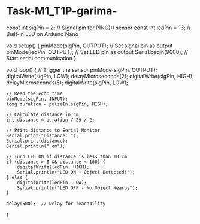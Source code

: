 # Task-M1_T1P-garima-

const int sigPin = 2;   // Signal pin for PING))) sensor
const int ledPin = 13;  // Built-in LED on Arduino Nano

void setup() {
    pinMode(sigPin, OUTPUT);  // Set signal pin as output
    pinMode(ledPin, OUTPUT);  // Set LED pin as output
    Serial.begin(9600);       // Start serial communication
}

void loop() {
    // Trigger the sensor
    pinMode(sigPin, OUTPUT);
    digitalWrite(sigPin, LOW);
    delayMicroseconds(2);
    digitalWrite(sigPin, HIGH);
    delayMicroseconds(5);
    digitalWrite(sigPin, LOW);

    // Read the echo time
    pinMode(sigPin, INPUT);
    long duration = pulseIn(sigPin, HIGH);

    // Calculate distance in cm
    int distance = duration / 29 / 2;

    // Print distance to Serial Monitor
    Serial.print("Distance: ");
    Serial.print(distance);
    Serial.println(" cm");

    // Turn LED ON if distance is less than 10 cm
    if (distance > 0 && distance < 100) {
        digitalWrite(ledPin, HIGH);
        Serial.println("LED ON - Object Detected!");
    } else {
        digitalWrite(ledPin, LOW);
        Serial.println("LED OFF - No Object Nearby");
    }

    delay(500);  // Delay for readability
}
